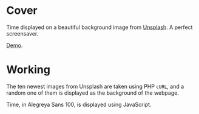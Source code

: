 Cover
=====

Time displayed on a beautiful background image from [Unsplash](http://unsplash.com). A perfect screensaver.

[Demo](http://classrebels.com/anand/cover.php).

Working
=======

The ten newest images from Unsplash are taken using PHP `cURL`, and a random one of them is displayed as the background of the webpage.

Time, in Alegreya Sans 100, is displayed using JavaScript.
